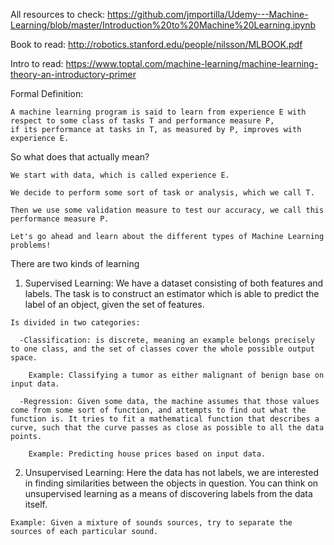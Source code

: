 All resources to check: https://github.com/jmportilla/Udemy---Machine-Learning/blob/master/Introduction%20to%20Machine%20Learning.ipynb

  Book to read: http://robotics.stanford.edu/people/nilsson/MLBOOK.pdf
  
  Intro to read: https://www.toptal.com/machine-learning/machine-learning-theory-an-introductory-primer

  Formal Definition:

    A machine learning program is said to learn from experience E with respect to some class of tasks T and performance measure P,
    if its performance at tasks in T, as measured by P, improves with experience E.

  So what does that actually mean?

    We start with data, which is called experience E.

    We decide to perform some sort of task or analysis, which we call T.

    Then we use some validation measure to test our accuracy, we call this performance measure P.

    Let's go ahead and learn about the different types of Machine Learning problems!




  There are two kinds of learning

  1) Supervised Learning: We have a dataset consisting of both features and labels. The task is to construct an estimator which is able to predict the label of an object, given the set of features.

    Is divided in two categories:
      
      -Classification: is discrete, meaning an example belongs precisely to one class, and the set of classes cover the whole possible output space.
        
        Example: Classifying a tumor as either malignant of benign base on input data.

      -Regression: Given some data, the machine assumes that those values come from some sort of function, and attempts to find out what the function is. It tries to fit a mathematical function that describes a curve, such that the curve passes as close as possible to all the data points.

        Example: Predicting house prices based on input data.


  2) Unsupervised Learning: Here the data has not labels, we are interested in finding similarities between the objects in question. You can think on unsupervised learning as a means of discovering labels from the data itself.

    Example: Given a mixture of sounds sources, try to separate the sources of each particular sound.